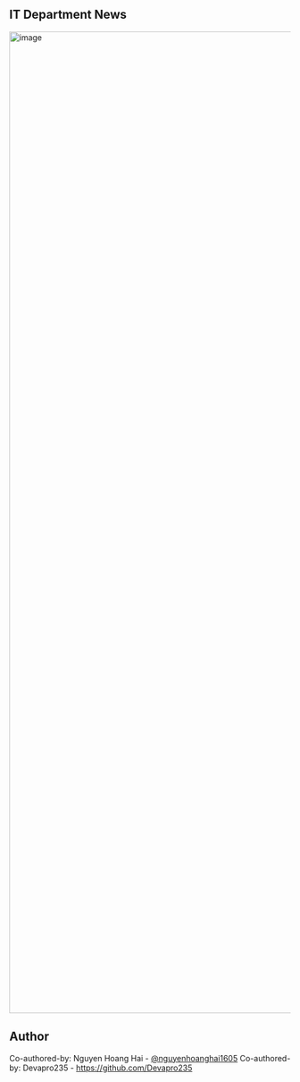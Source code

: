 ## IT Department News

<img width="1425" height="1755" alt="image" src="https://github.com/user-attachments/assets/d49d6dcb-33d0-4a86-aa28-e3382e0dcf09" />


## Author
Co-authored-by: Nguyen Hoang Hai - [@nguyenhoanghai1605](https://github.com/nguyenhoanghai1605)
Co-authored-by: Devapro235 - https://github.com/Devapro235